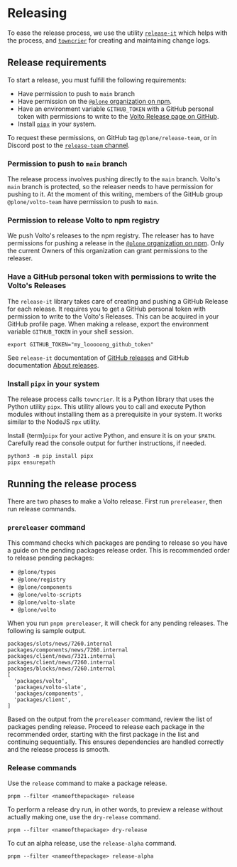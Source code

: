 # Releasing

To ease the release process, we use the utility [`release-it`](https://www.npmjs.com/package/release-it) which helps with the process, and [`towncrier`](https://towncrier.readthedocs.io) for creating and maintaining change logs.

## Release requirements

To start a release, you must fulfill the following requirements:

- Have permission to push to `main` branch
- Have permission on the [`@plone` organization on npm](https://www.npmjs.com/org/plone).
- Have an environment variable `GITHUB_TOKEN` with a GitHub personal token with permissions to write to the [Volto Release page on GitHub](https://github.com/plone/volto/releases).
- Install [`pipx`](https://pypa.github.io/pipx/) in your system.

To request these permissions, on GitHub tag `@plone/release-team`, or in Discord post to the [`release-team` channel](https://discord.com/channels/786421998426521600/897549410521714760).

### Permission to push to `main` branch

The release process involves pushing directly to the `main` branch.
Volto's `main` branch is protected, so the releaser needs to have permission for pushing to it.
At the moment of this writing, members of the GitHub group `@plone/volto-team` have permission to push to `main`.

### Permission to release Volto to npm registry

We push Volto's releases to the npm registry.
The releaser has to have permissions for pushing a release in the [`@plone` organization on npm](https://www.npmjs.com/org/plone).
Only the current Owners of this organization can grant permissions to the releaser.

### Have a GitHub personal token with permissions to write the Volto's Releases

The `release-it` library takes care of creating and pushing a GitHub Release for each release.
It requires you to get a GitHub personal token with permission to write to the Volto's Releases.
This can be acquired in your GitHub profile page.
When making a release, export the environment variable `GITHUB_TOKEN` in your shell session.

```shell
export GITHUB_TOKEN="my_looooong_github_token"
```

See `release-it` documentation of [GitHub releases](https://www.npmjs.com/package/release-it#github-releases) and GitHub documentation [About releases](https://docs.github.com/en/repositories/releasing-projects-on-github/about-releases).

### Install `pipx` in your system

The release process calls `towncrier`.
It is a Python library that uses the Python utility `pipx`.
This utility allows you to call and execute Python modules without installing them as a prerequisite in your system.
It works similar to the NodeJS `npx` utility.

Install {term}`pipx` for your active Python, and ensure it is on your `$PATH`.
Carefully read the console output for further instructions, if needed.

```shell
python3 -m pip install pipx
pipx ensurepath
```


## Running the release process

There are two phases to make a Volto release.
First run `prereleaser`, then run release commands.


### `prereleaser` command

This command checks which packages are pending to release so you have a guide on the pending packages release order.
This is recommended order to release pending packages:

- `@plone/types`
- `@plone/registry`
- `@plone/components`
- `@plone/volto-scripts`
- `@plone/volto-slate`
- `@plone/volto`

When you run `pnpm prereleaser`, it will check for any pending releases.
The following is sample output.

```console
packages/slots/news/7260.internal
packages/components/news/7260.internal
packages/client/news/7321.internal
packages/client/news/7260.internal
packages/blocks/news/7260.internal
[
  'packages/volto',
  'packages/volto-slate',
  'packages/components',
  'packages/client',
]
```

Based on the output from the `prereleaser` command, review the list of packages pending release.
Proceed to release each package in the recommended order, starting with the first package in the list and continuing sequentially.
This ensures dependencies are handled correctly and the release process is smooth.

### Release commands

Use the `release` command to make a package release.

```shell
pnpm --filter <nameofthepackage> release
```

To perform a release dry run, in other words, to preview a release without actually making one, use the `dry-release` command.

```shell
pnpm --filter <nameofthepackage> dry-release
```

To cut an alpha release, use the `release-alpha` command.

```shell
pnpm --filter <nameofthepackage> release-alpha
```
